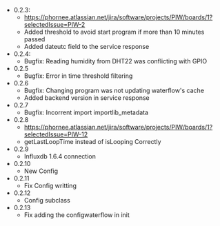 - 0.2.3:
  - https://phornee.atlassian.net/jira/software/projects/PIW/boards/1?selectedIssue=PIW-2
  - Added threshold to avoid start program if more than 10 minutes passed
  - Added dateutc field to the service response
- 0.2.4:
  - Bugfix: Reading humidity from DHT22 was conflicting with GPIO
- 0.2.5
  - Bugfix: Error in time threshold filtering
- 0.2.6
  - Bugfix: Changing program was not updating waterflow's cache
  - Added backend version in service response
- 0.2.7
  - Bugfix: Incorrent import importlib_metadata
- 0.2.8
  - https://phornee.atlassian.net/jira/software/projects/PIW/boards/1?selectedIssue=PIW-12
  - getLastLoopTime instead of isLooping Correctly
- 0.2.9
  - Influxdb 1.6.4 connection
- 0.2.10
  - New Config 
- 0.2.11
  - Fix Config writting 
- 0.2.12
  - Config subclass 
- 0.2.13
  - Fix adding the configwaterflow in init 